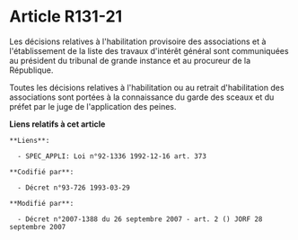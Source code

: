 # Article R131-21

Les décisions relatives à l'habilitation provisoire des associations et à l'établissement de la liste des travaux d'intérêt
général sont communiquées au président du tribunal de grande instance et au procureur de la République.

Toutes les décisions relatives à l'habilitation ou au retrait d'habilitation des associations sont portées à la connaissance
du garde des sceaux et du préfet par le juge de l'application des peines.

**Liens relatifs à cet article**

	**Liens**:

	  - SPEC_APPLI: Loi n°92-1336 1992-12-16 art. 373

	**Codifié par**:

	  - Décret n°93-726 1993-03-29

	**Modifié par**:

	  - Décret n°2007-1388 du 26 septembre 2007 - art. 2 () JORF 28 septembre 2007
